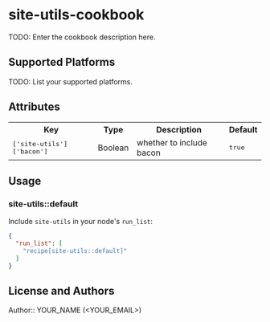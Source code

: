 # site-utils-cookbook

TODO: Enter the cookbook description here.

## Supported Platforms

TODO: List your supported platforms.

## Attributes

<table>
  <tr>
    <th>Key</th>
    <th>Type</th>
    <th>Description</th>
    <th>Default</th>
  </tr>
  <tr>
    <td><tt>['site-utils']['bacon']</tt></td>
    <td>Boolean</td>
    <td>whether to include bacon</td>
    <td><tt>true</tt></td>
  </tr>
</table>

## Usage

### site-utils::default

Include `site-utils` in your node's `run_list`:

```json
{
  "run_list": [
    "recipe[site-utils::default]"
  ]
}
```

## License and Authors

Author:: YOUR_NAME (<YOUR_EMAIL>)
